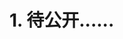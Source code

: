 # 1. 待公开......

<!-- # 1. 禁止运行脚本问题

::: tip 问题说明
全局安装了 `@vue/cli` 这个包之后，想要运行 `vue -V` 命令 发生报错
:::

::: details 点击查看报错信息

```xml
vue: 无法加载文件 ...... 因为在此系统上禁止运行脚本。有关信息，请参阅......
+ vue -V
+
    + CategoryInfo          : SecurityError: (:) []. PSSecurityException
    + FullyQualifiedErrorId : UnauthorizedAccess
```

:::

- 解决方案：
  - 1. 管理员身份运行 Powershell
  - 2. 执行 set-ExecutionPolicy RemoteSigned 命令
  - 3. 会提示 **执行策略更改** ，输入字符 Y ，回车即可 -->

